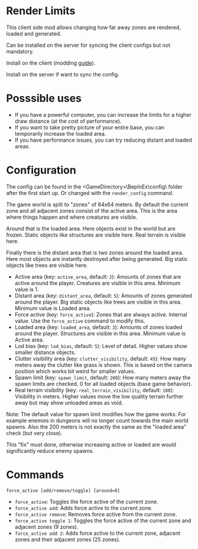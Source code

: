 # Render Limits

This client side mod allows changing how far away zones are rendered, loaded and generated.

Can be installed on the server for syncing the client configs but not mandatory.

Install on the client (modding [guide](https://youtu.be/L9ljm2eKLrk)).

Install on the server if want to sync the config.

# Posssible uses

- If you have a powerful computer, you can increase the limits for a higher draw distance (at the cost of performance).
- If you want to take pretty picture of your entire base, you can temporarily increase the loaded area.
- If you have performance issues, you can try reducing distant and loaded areas.

# Configuration

The config can be found in the \<GameDirectory\>\BepInEx\config\ folder after the first start up. Or changed with the `render_config` command.

The game world is split to "zones" of 64x64 meters. By default the current zone and all adjacent zones consist of the active area. This is the area where things happen and where creatures are visible.

Around that is the loaded area. Here objects exist in the world but are frozen. Static objects like structures are visible here. Real terrain is visible here.

Finally there is the distant area that is two zones around the loaded area. Here most objects are instantly destroyed after being generated. Big static objects like trees are visible here.

- Active area (key: `active_area`, default: `2`): Amounts of zones that are active around the player. Creatures are visible in this area. Minimum value is 1.
- Distant area (key: `distant_area`, default: `5`): Amounts of zones generated around the player. Big static objects like trees are visible in this area. Minimum value is Loaded area.
- Force active (key: `force_active`): Zones that are always active. Internal value. Use the `force_active` command to modify this.
- Loaded area (key: `loaded_area`, default: `3`): Amounts of zones loaded around the player. Structures are visible in this area. Minimum value is Active area.
- Lod bias (key: `lod_bias`, default: `5`): Level of detail. Higher values show smaller distance objects.
- Clutter visibility area (key: `clutter_visibility`, default: `45`): How many meters away the clutter like grass is shown. This is based on the camera position which works bit weird for smaller values.
- Spawn limit (key: `spawn_limit`, default: `200`): How many meters away the spawn limits are checked. 0 for all loaded objects (base game behavior).
- Real terrain visibility (key: `real_terrain_visibility`, default: `180`): Visibility in meters. Higher values move the low quality terrain further away but may show unloaded areas as void.

Note: The default value for spawn limit modifies how the game works. For example enemies in dungeons will no longer count towards the main world spawns. Also the 200 meters is not exactly the same as the "loaded area" check (but very close).

This "fix" must done, otherwise increasing active or loaded are would significantly reduce enemy spawns.

# Commands

`force_active [add/remove/toggle] [around=0]`

- `force_active`: Toggles the force active of the current zone.
- `force_active add`: Adds force active to the current zone.
- `force_active remove`: Removes force active from the current zone.
- `force_active toggle 1`: Toggles the force active of the current zone and adjacent zones (9 zones).
- `force_active add 2`: Adds force active to the current zone, adjacent zones and their adjacent zones (25 zones).
